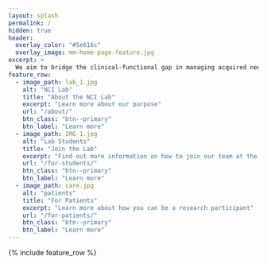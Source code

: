 ```yaml
---
layout: splash
permalink: /
hidden: true
header:
  overlay_color: "#5e616c"
  overlay_image: mm-home-page-feature.jpg
excerpt: >
  We aim to bridge the clinical-functional gap in managing acquired neurogenic communication disorders by studying intervention approaches that better help individuals with aphasia and other neurogenic communication disorders to communicate in everyday life. Our research typically involves discourse analyses of conversation samples from target participants and their communication partners in different settings.<br />
feature_row:
  - image_path: lab_1.jpg
    alt: "NCI Lab"
    title: "About the NCI Lab" 
    excerpt: "Learn more about our purpose"
    url: "/about/"
    btn_class: "btn--primary"
    btn_label: "Learn more"
  - image_path: IMG_1.jpg
    alt: "Lab Students"
    title: "Join the Lab"
    excerpt: "Find out more information on how to join our team at the NCI lab"
    url: "/for-students/"
    btn_class: "btn--primary"
    btn_label: "Learn more"
  - image_path: care.jpg
    alt: "patients"
    title: "For Patients"
    excerpt: "Learn more about how you can be a research participant"
    url: "/for-patients/"
    btn_class: "btn--primary"
    btn_label: "Learn more"      
---
```


{% include feature_row %}